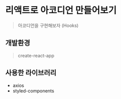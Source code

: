 # 리액트로 아코디언 만들어보기
> 아코디언을 구현해보자 (Hooks)

## 개발환경
> create-react-app

## 사용한 라이브러리

* axios
* styled-components